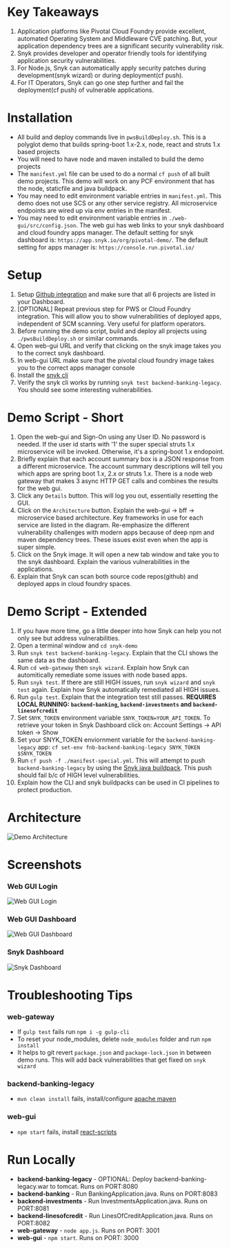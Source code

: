 # Key Takeaways
1. Application platforms like Pivotal Cloud Foundry provide excellent, automated Operating System
and Middleware CVE patching. But, your application dependency trees are a significant security vulnerability
risk.  
1. Snyk provides developer and operator friendly tools for identifying application security vulnerabilities.
1. For Node.js, Snyk can automatically apply security patches during 
development(snyk wizard) or during deployment(cf push).
1. For IT Operators, Snyk can go one step further and fail the deployment(cf push) of vulnerable applications.

# Installation
* All build and deploy commands live in `pwsBuildDeploy.sh`. 
This is a polyglot demo that builds spring-boot 1.x-2.x, node, react and struts 1.x based projects
* You will need to have node and maven installed to build the demo projects
* The `manifest.yml` file can be used to do a normal `cf push` of all built demo projects. This demo 
will work on any PCF environment that has the node, staticfile and java buildpack.
* You may need to edit environment variable entries in `manifest.yml`. This
demo does not use SCS or any other service registry. All microservice endpoints are wired up via env entries
in the manifest.
* You may need to edit environment variable entries in `./web-gui/src/config.json`. The web gui has web 
links to your snyk dashboard and cloud foundry apps manager. The default setting for snyk 
dashboard is: `https://app.snyk.io/org/pivotal-demo/`. The default setting for apps manager 
is: `https://console.run.pivotal.io/`

# Setup
1. Setup [Github integration](https://app.snyk.io/org/pivotal-demo/integrations) and make sure that all 6 projects are listed in your Dashboard. 
1. [OPTIONAL] Repeat previous step for PWS or Cloud Foundry integration. This will allow you to show vulnerabilities of
deployed apps, independent of SCM scanning. Very useful for platform operators.
1. Before running the demo script, build and deploy all projects using `./pwsBuildDeploy.sh` or similar commands.
1. Open web-gui URL and verify that clicking on the snyk image takes you to the correct snyk dashboard. 
1. In web-gui URL make sure that the pivotal cloud foundry image takes you to the correct apps manager console
1. Install the [snyk cli](https://snyk.io/docs/using-snyk)
1. Verify the snyk cli works by running `snyk test backend-banking-legacy`. You should see some interesting vulnerabilities.

# Demo Script - Short
1. Open the web-gui and Sign-On using any User ID. No password is needed. If the user id starts with '1' the super special
struts 1.x microservice will be invoked. Otherwise, it's a spring-boot 1.x endopoint.
1. Briefly explain that each account summary box is a JSON response from a different microservice. The account summary
descriptions will tell you which apps are spring boot 1.x, 2.x or struts 1.x. There is a node web gateway that makes 3 async HTTP GET calls
and combines the results for the web gui.
1. Click any `Details` button. This will log you out, essentially resetting the GUI.
1. Click on the `Architecture` button. Explain the web-gui -> bff -> microservice based architecture. Key frameworks
in use for each service are listed in the diagram. Re-emphasize the different vulnerability challenges
with modern apps because of deep npm and maven dependency trees. These issues exist even when the app is super simple.
1. Click on the Snyk image. It will open a new tab window and take you to the snyk dashboard. Explain the various 
vulnerabilities in the applications. 
1. Explain that Snyk can scan both source code repos(github) and deployed apps in cloud foundry spaces. 

# Demo Script - Extended
1. If you have more time, go a little deeper into how Snyk can help you not only see but address vulnerabilities.
1. Open a terminal window and `cd snyk-demo`
1. Run `snyk test backend-banking-legacy`. Explain that the CLI shows the same data as the dashboard.
1. Run `cd web-gateway` then `snyk wizard`. Explain how Snyk can automitically remediate some issues with node based apps.
1. Run `snyk test`. If there are still HIGH issues, run `snyk wizard` and `snyk test` again. Explain how Snyk 
automatically remediated all HIGH issues.
1. Run `gulp test`. Explain that the integration test still passes. **REQUIRES LOCAL RUNNING: `backend-banking`, 
`backend-investments` and `backend-linesofcredit`**
1. Set `SNYK_TOKEN` environment variable `SNYK_TOKEN=YOUR_API_TOKEN`. To retrieve your token in Snyk Dashboard click on: 
Account Settings -> API token -> Show 
1. Set your SNYK_TOKEN enviornment variable for the `backend-banking-legacy` app: `cf set-env fnb-backend-banking-legacy SNYK_TOKEN $SNYK_TOKEN`
1. Run `cf push -f ./manifest-special.yml`. This will attempt to push `backend-banking-legacy` by using the [Snyk java buildpack](https://github.com/AH7/java-buildpack).
This push should fail b/c of HIGH level vulnerabilities. 
1. Explain how the CLI and snyk buildpacks can be used in CI pipelines to protect production.

# Architecture 
![Demo Architecture](fake-bank-architecture.png) 

# Screenshots
### Web GUI Login 
![Web GUI Login](web-gui-login.png)

### Web GUI Dashboard
![Web GUI Dashboard](web-gui-dashboard.png) 
### Snyk Dashboard
![Snyk Dashboard](snyk-dashboard.png) 

# Troubleshooting Tips
### web-gateway
* If `gulp test` fails run `npm i -g gulp-cli`
* To reset your node_modules, delete `node_modules` folder and run `npm install`
* It helps to git revert `package.json` and `package-lock.json` in between demo runs.
This will add back vulnerabilities that get fixed on `snyk wizard`
### backend-banking-legacy
* `mvn clean install` fails, install/configure [apache maven](https://maven.apache.org/download.cgi)
### web-gui
* `npm start` fails, install [react-scripts](https://www.npmjs.com/package/react-scripts) 

# Run Locally
* **backend-banking-legacy** - OPTIONAL: Deploy backend-banking-legacy.war to tomcat. Runs on PORT:8080
* **backend-banking** - Run BankingApplication.java. Runs on PORT:8083
* **backend-investments** - Run InvestmentsApplication.java. Runs on PORT:8081
* **backend-linesofcredit** - Run LinesOfCreditApplication.java. Runs on PORT:8082
* **web-gateway** - `node app.js`. Runs on PORT: 3001
* **web-gui** - `npm start`. Runs on PORT: 3000
